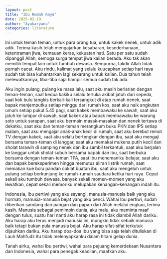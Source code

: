 ```yaml
---
layout: post
title: "Ibu Rumah Raya"
date: 2025-02-19
author: "Ayukaryana"
categories: literature
---
```


Ini untuk teman teman, untuk para orang tua, untuk kakek nenek, untuk adik adik. Terima kasih telah mengajarkan kesabaran, kesederhanaan, ketentraman jiwa, kemauan keras, kekuatan hati. Satu per satu sudah dipanggil Allah, semoga surga tempat jiwa kalian berada. Aku tak akan memilih tempat lain untuk tumbuh dewasa. Sempurna, takdir Allah tidak pernah cacat. Aku rindu, kalimat yang selalu kuucapkan setiap hari raya sudah tak bisa kuhantarkan lagi sekarang untuk kalian. Dua tahun telah melewatkannya, tiba-tiba saja hampir semua sudah tak ada. 

Aku ingin pulang, pulang ke masa lalu, saat aku masih berlarian dengan teman-teman, saat kedua kakiku selalu terluka akibat jatuh dari sepeda, saat kok bulu tangkis berkali-kali tersangkut di atap rumah nenek, saat bapak menjemputku setiap minggu dari rumah kos, saat aku naik angkutan umum setiap pukul 5.45 pagi, saat kakek membawaku ke sawah, saat aku jatuh ke lumpur di sawah, saat kakek atau bapak membawaku ke warung soto untuk sarapan, saat aku bermain masak-masakan dan nenek tertawa di dekatku, saat aku dan teman-teman merangkum buku PKN dan IPS setiap malam, saat aku mengajar anak-anak kecil di rumah, saat aku berebut remot TV dengan kakek, saat aku selalu bertengkar dengan ibu, saat aku mengaji bersama teman-teman di langgar, saat aku memakai mukena putih kecil dan sholat tarawih di samping nenek dan ibu sambil terkantuk, saat aku berjalan ke langgar untuk sholat subuh bersama bapak dan ibu, saat berbuka bersama dengan teman-teman TPA, saat ibu menemaniku belajar, saat aku dan bapak bereksperimen hingga memutus aliran listrik rumah, saat memakan kue bolu pandan coklat buatan ibu, saat aku mengeluh untuk pulang setiap berkunjung ke rumah-rumah saudara ketika hari raya. Cepat sekali aku tumbuh dewasa, banyak sekali momen-momen yang aku lewatkan, cepat sekali memoriku melupakan kenangan-kenangan indah itu.

Indonesia, Ibu pertiwi yang aku sayangi, manusia-manusia baik yang aku hormati, manusia-manusia bejat yang aku benci. Wahai Ibu pertiwi, sudah diberikan sandang dan pangan dan papan dari Allah melalui engkau, terima kasih. Manusia sebagai pemimpin dunia, aku malu, aku meminta maaf dengan tulus, suatu hari nanti aku harap rasa ini tidak diambil Allah dariku. Aku harap aku terus menjadi manusia ini, mungkin tidak sebaik manusia baik tetapi bukan pula manusia bejat. Aku harap sifat-sifat terkutuk dijauhkan dariku. Aku harap doa-doa ibu yang bisa saja telah dituliskan di Lauh Mahfudz itu tidak melenyapkanku dalam hitam gelap dunia.

Tanah airku, wahai Ibu pertiwi, wahai para pejuang kemerdekaan Nusantara dan Indonesia, wahai para penegak keadilan, maafkan aku.